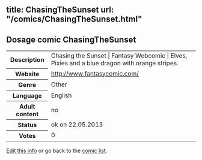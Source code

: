 title: ChasingTheSunset
url: "/comics/ChasingTheSunset.html"
---
Dosage comic ChasingTheSunset
-----------------------------------------

<p id="msg"></p>
<script type="text/javascript">
if (window.location.search === '?edit_info_mail=sent_ok') {
  var elem = document.getElementById("msg");
  elem.innerHTML = 'Edited information sucessfully sent for review, which is usually done daily. Thanks!';
  elem.className = 'ok';
}
</script>
<table class="comicinfo">
<tr>
<th>Description</th><td>Chasing the Sunset | Fantasy Webcomic | Elves, Pixies and a blue dragon with orange stripes.</td>
</tr>
<tr>
<th>Website</th><td><a href="http://www.fantasycomic.com/">http://www.fantasycomic.com/</a></td>
</tr>
<tr>
<th>Genre</th><td>Other</td>
</tr>
<tr>
<th>Language</th><td>English</td>
</tr>
<tr>
<th>Adult content</th><td>no</td>
</tr>
<tr>
<th>Status</th><td>ok on 22.05.2013</td>
</tr>
<tr>
<th>Votes</th><td>0</td>
</tr>
</table>

[Edit this info](ChasingTheSunset_edit.html) or go back to the [comic list](../comic-index.html).
